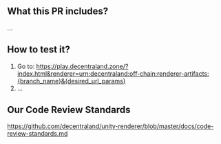 ## What this PR includes?
<!-- 
Explain what this PR implements:
In case you are fixing any specific issue, please refer to it with `Fixes #issue_number`.
In case you are implementing a new feature, please write a brief description about it.
As an optional step, you can link or add any useful external documentation to give more context about the proposed changes (for example: design/architecture documents, figma links, screenshots, etc.).
-->
...

## How to test it?
<!-- 
Explain how to test the feature (or fix) for someone who doesn't know anything about this implementation:
At very least add the specific URL from which to test the build and add to it any param you think it would be needed.
-->
1. Go to: https://play.decentraland.zone/?index.html&renderer=urn:decentraland:off-chain:renderer-artifacts:{branch_name}&{desired_url_params}
2. ...

## Our Code Review Standards
https://github.com/decentraland/unity-renderer/blob/master/docs/code-review-standards.md